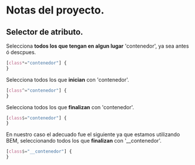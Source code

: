 # Notas del proyecto.

## Selector de atributo.

Selecciona **todos los que tengan en algun lugar** 'contenedor', ya sea antes ó descpues.
```css
[class*="contenedor"] {
}
```

Selecciona todos los que **inician** con 'contenedor'.
```css
[class^="contenedor"] {
}
```

Selecciona todos los que **finalizan** con 'contenedor'.
```css
[class$="contenedor"] {
}
```

En nuestro caso el adecuado fue el siguiente ya que estamos utilizando BEM, seleccionando todos los que **finalizan** con '__contenedor'.
```css
[class$="__contenedor"] {
}
```
